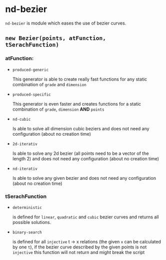 # nd-bezier

`nd-bezier` is module which eases the use of bezier curves.

## `new Bezier(points, atFunction, tSerachFunction)`

### atFunction:

- `produced-generic`

    This generator is able to create really fast functions for any static combination of `grade` and `dimension` 

- `produced-specific`

    This generator is even faster and creates functions for a static combination of `grade`, `dimension` **AND** `points`

- `nd-cubic`

    Is able to solve all dimension cubic beziers and does not need any configuration (about no creation time)

- `2d-iterativ`

    Is able to solve any 2d bezier (all points need to be a vector of the length 2) and does not need any configuration (about no creation time)

- `nd-iterativ`

    Is able to solve any given bezier and does not need any configuration (about no creation time)

### tSerachFunction

- `deterministic`

    is defined for `linear`, `quadratic` and `cubic` bezier curves and returns all possible solutions.

- `binary-search`

    is defined for all `injective` t -> x relations (the given `x` can be calculated by one `t`), if the bezier curve described by the given points is not `injective` this function will not return and might break the script